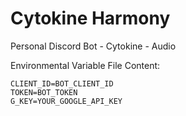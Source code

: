 # Cytokine Harmony
Personal Discord Bot - Cytokine - Audio

Environmental Variable File Content:
```
CLIENT_ID=BOT_CLIENT_ID
TOKEN=BOT_TOKEN
G_KEY=YOUR_GOOGLE_API_KEY
```
